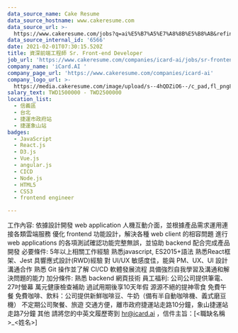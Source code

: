 ```yaml
---
data_source_name: Cake Resume
data_source_hostname: www.cakeresume.com
data_source_url: >-
  https://www.cakeresume.com/jobs?q=ai%E5%B7%A5%E7%A8%8B%E5%B8%AB&refinementList%5Blang_[…]y_type%5D=per_year&range%5Bsalary_range%5D%5Bmin%5D=1000000
data_source_internal_id: '6566'
date: 2021-02-01T07:30:15.520Z
title: 資深前端工程師 Sr. Front-end Developer
job_url: 'https://www.cakeresume.com/companies/icard-ai/jobs/sr-frontend-developer'
company_name: 'iCard.AI '
company_page_url: 'https://www.cakeresume.com/companies/icard-ai'
company_logo_url: >-
  https://media.cakeresume.com/image/upload/s--4hQDZiO6--/c_pad,fl_png8,h_200,w_200/v1588138648/wobidf4op2fgkpipzunf.png
salary_text: TWD1500000 - TWD2500000
location_list:
  - 信義區
  - 台北
  - 捷運市政府站
  - 捷運象山站
badges:
  - JavaScript
  - React.js
  - D3.js
  - Vue.js
  - angular.js
  - CICD
  - Node.js
  - HTML5
  - CSS3
  - frontend engineer

---
```


工作內容: 依據設計開發 web application 人機互動介面，並根據產品需求運用連接各類雲端服務 優化 frontend 功能設計，解決各種 web client 的相容問題 進行 web applications 的各項測試確認功能完整無誤，並協助 backend 配合完成產品開發 必要條件: 5年以上相關工作經驗 熟悉javascript, ES2015+語法 熟悉React框架、Jest 具響應式設計(RWD)經驗 對 UI/UX 敏感度佳，能與 PM、UX、UI 設計溝通合作 熟悉 Git 操作並了解 CI/CD 軟體發展流程 具備強烈自我學習及溝通和解決問題的能力 加分條件: 熟悉 backend 網頁技術 員工福利: 公司公司提供筆電、27吋螢幕 萬元健康檢查補助 過試用期後享10天年假 源源不絕的提神零食 免費午餐 免費咖啡、飲料：公司提供新鮮咖啡豆、牛奶（備有半自動咖啡機、義式磨豆機） 不定期公司聚餐、旅遊 交通方便，離市政府捷運站走路10分鐘，象山捷運站走路7分鐘 其他 請將您的中英文履歷寄到 hr@icard.ai ，信件主旨：[<職缺名稱>_<姓名>] 